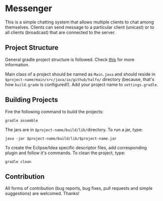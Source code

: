 # Messenger

This is a simple chatting system that allows multiple clients to chat among themselves. Clients can send message to a particular client (unicast) or to all clients (broadcast) that are connected to the server.

## Project Structure

General gradle project structure is followed. Check [this](http://gradle.org/docs/current/userguide/multi_project_builds.html) for more information.

Main class of a project should be named as `Main.java` and should reside in `$project-name/main/src/java/io/github/halfo/` directory (because, that's how `build.grade` is configured!). Add your project name to `settings.gradle`.


## Building Projects

Fire the following command to build the projects:
```
gradle assemble
```

The jars are in `$project-name/build/lib/`directory. To run a jar, type:
```
java -jar $project-name/build/lib/$project-name.jar
```

To create the Eclipse/Idea specific descriptor files, add corresponding plugin and follow it's commands. To clean the project, type:
```
gradle clean
```


## Contribution

All forms of contribution (bug reports, bug fixes, pull requests and simple suggestions) are welcomed. Thanks!
